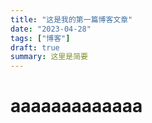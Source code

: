 ```yaml
---
title: "这是我的第一篇博客文章"
date: "2023-04-28"
tags: ["博客"]
draft: true
summary: 这里是简要
---
```

# aaaaaaaaaaaaa